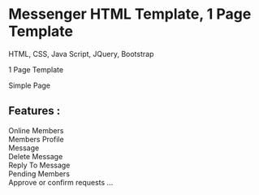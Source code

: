 # Messenger HTML Template, 1 Page Template

HTML, CSS, Java Script, JQuery, Bootstrap

1 Page Template

Simple Page

Features :
--------------
Online Members<br>
Members Profile<br>
Message<br>
Delete Message<br>
Reply To Message<br>
Pending Members<br>
Approve or confirm requests ...
